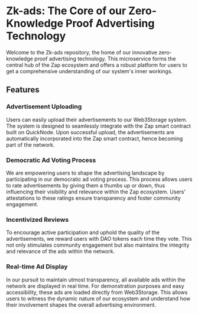 # Zk-ads: The Core of our Zero-Knowledge Proof Advertising Technology

Welcome to the Zk-ads repository, the home of our innovative zero-knowledge proof advertising technology. This microservice forms the central hub of the Zap ecosystem and offers a robust platform for users to get a comprehensive understanding of our system's inner workings.

## Features

### Advertisement Uploading

Users can easily upload their advertisements to our Web3Storage system. The system is designed to seamlessly integrate with the Zap smart contract built on QuickNode. Upon successful upload, the advertisements are automatically incorporated into the Zap smart contract, hence becoming part of the network.

### Democratic Ad Voting Process

We are empowering users to shape the advertising landscape by participating in our democratic ad voting process. This process allows users to rate advertisements by giving them a thumbs up or down, thus influencing their visibility and relevance within the Zap ecosystem. Users' attestations to these ratings ensure transparency and foster community engagement.

### Incentivized Reviews

To encourage active participation and uphold the quality of the advertisements, we reward users with DAO tokens each time they vote. This not only stimulates community engagement but also maintains the integrity and relevance of the ads within the network.

### Real-time Ad Display

In our pursuit to maintain utmost transparency, all available ads within the network are displayed in real time. For demonstration purposes and easy accessibility, these ads are loaded directly from Web3Storage. This allows users to witness the dynamic nature of our ecosystem and understand how their involvement shapes the overall advertising environment.
